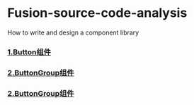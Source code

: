 # Fusion-source-code-analysis
How to write and design a component library


### [1.Button组件](./01-Button.md)
### [2.ButtonGroup组件](./02-ButtonGroup.md)
### [2.ButtonGroup组件](./03-Checkbox.md)

